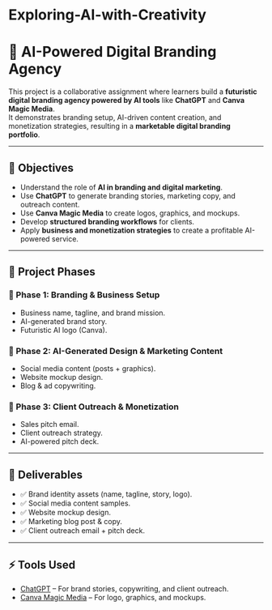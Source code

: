 # Exploring-AI-with-Creativity

# 🚀 AI-Powered Digital Branding Agency  

This project is a collaborative assignment where learners build a **futuristic digital branding agency powered by AI tools** like **ChatGPT** and **Canva Magic Media**.  
It demonstrates branding setup, AI-driven content creation, and monetization strategies, resulting in a **marketable digital branding portfolio**.  

---

## 🎯 Objectives
- Understand the role of **AI in branding and digital marketing**.
- Use **ChatGPT** to generate branding stories, marketing copy, and outreach content.
- Use **Canva Magic Media** to create logos, graphics, and mockups.
- Develop **structured branding workflows** for clients.
- Apply **business and monetization strategies** to create a profitable AI-powered service.  

---

## 📂 Project Phases  

### 🔹 Phase 1: Branding & Business Setup
- Business name, tagline, and brand mission.
- AI-generated brand story.
- Futuristic AI logo (Canva).  

### 🔹 Phase 2: AI-Generated Design & Marketing Content
- Social media content (posts + graphics).
- Website mockup design.
- Blog & ad copywriting.  

### 🔹 Phase 3: Client Outreach & Monetization
- Sales pitch email.
- Client outreach strategy.
- AI-powered pitch deck.  

---

## 📌 Deliverables
- ✅ Brand identity assets (name, tagline, story, logo).  
- ✅ Social media content samples.  
- ✅ Website mockup design.  
- ✅ Marketing blog post & copy.  
- ✅ Client outreach email + pitch deck. 

---

## ⚡ Tools Used
- [ChatGPT](https://chat.openai.com) – For brand stories, copywriting, and client outreach.  
- [Canva Magic Media](https://www.canva.com/magic-media/) – For logo, graphics, and mockups.  


